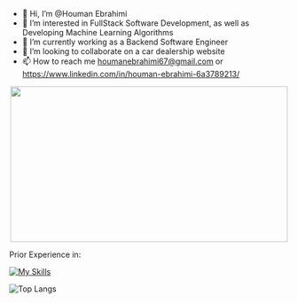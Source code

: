 - 👋 Hi, I’m @Houman Ebrahimi
- 👀 I’m interested in FullStack Software Development, as well as Developing Machine Learning Algorithms
- 🌱 I’m currently working as a Backend Software Engineer
- 💞️ I’m looking to collaborate on a car dealership website
- 📫 How to reach me houmanebrahimi67@gmail.com or https://www.linkedin.com/in/houman-ebrahimi-6a3789213/

<div align="center">
  <img src="https://i.pinimg.com/originals/2b/d9/53/2bd95341edcd85a63bbe9b395f3289af.gif" width="500" height="281" />
</div>


Prior Experience in:

[![My Skills](https://skillicons.dev/icons?i=js,html,css,wasm,py,androidstudio,cs,c,cpp,js,express,nodejs,nextjs,react,r,sqlite,dotnet,java,matlab,MongoDBperline,jenkins=7)](https://skillicons.dev)
<!---
HoumanEbrahimi/HoumanEbrahimi is a ✨ special ✨ repository because its `README.md` (this file) appears on your GitHub profile.
You can click the Preview link to take a look at your changes.
--->

 ![Top Langs](https://github-readme-stats.vercel.app/api/top-langs/?username=HoumanEbrahimi&hide=javascript,css,scss,html&theme=tokyonight)

